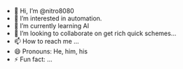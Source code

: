 - 👋 Hi, I’m @nitro8080
- 👀 I’m interested in automation.
- 🌱 I’m currently learning AI
- 💞️ I’m looking to collaborate on get rich quick schemes...
- 📫 How to reach me ...
- 😄 Pronouns: He, him, his
- ⚡ Fun fact: ...

<!---
nitro8080/nitro8080 is a ✨ special ✨ repository because its `README.md` (this file) appears on your GitHub profile.
You can click the Preview link to take a look at your changes.
--->
